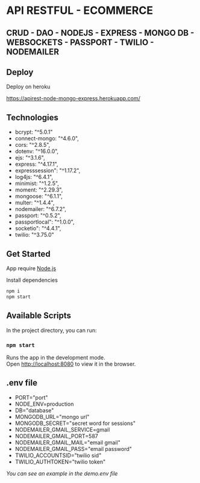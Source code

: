 # API RESTFUL - ECOMMERCE

## CRUD - DAO - NODEJS - EXPRESS - MONGO DB - WEBSOCKETS - PASSPORT - TWILIO - NODEMAILER

## Deploy

Deploy on heroku

https://apirest-node-mongo-express.herokuapp.com/

## Technologies

- bcrypt: "^5.0.1"
- connect-mongo: "^4.6.0",
- cors: "^2.8.5",
- dotenv: "^16.0.0",
- ejs: "^3.1.6",
- express: "^4.17.1",
- expresssession": "^1.17.2",
- log4js: "^6.4.1",
- minimist: "^1.2.5",
- moment: "^2.29.3",
- mongoose: "^6.1.1",
- multer: "^1.4.4",
- nodemailer: "^6.7.2",
- passport: "^0.5.2",
- passportlocal": "^1.0.0",
- socketio": "^4.4.1",
- twilio: "^3.75.0"

## Get Started

App require [Node.js](https://nodejs.org/)

Install dependencies

```sh
npm i
npm start
```

## Available Scripts

In the project directory, you can run:

### `npm start`

Runs the app in the development mode.\
Open [http://localhost:8080](http://localhost:8080) to view it in the browser.

## .env file

- PORT="port"
- NODE_ENV=production
- DB="database"
- MONGODB_URL="mongo url"
- MONGODB_SECRET="secret word for sessions"
- NODEMAILER_GMAIL_SERVICE=gmail
- NODEMAILER_GMAIL_PORT=587
- NODEMAILER_GMAIL_MAIL="email gmail"
- NODEMAILER_GMAIL_PASS="email password"
- TWILIO_ACCOUNTSID="twilio sid"
- TWILIO_AUTHTOKEN="twilio token"

_You can see an example in the demo.env file_
